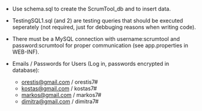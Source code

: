 
- Use schema.sql to create the ScrumTool_db and to insert data.
- TestingSQL1.sql (and 2) are testing queries that should be executed seperately
  (not required, just for debbuging reasons when writing code).
- There must be a MySQL connection with username:scrumtool and password:scrumtool
  for proper communication (see app.properties in WEB-INF).

- Emails / Passwords for Users (Log in, passwords encrypted in database):
  - orestis@gmail.com / orestis7#
  - kostas@gmail.com  / kostas7#
  - markos@gmail.com  / markos7#
  - dimitra@gmail.com / dimitra7#
